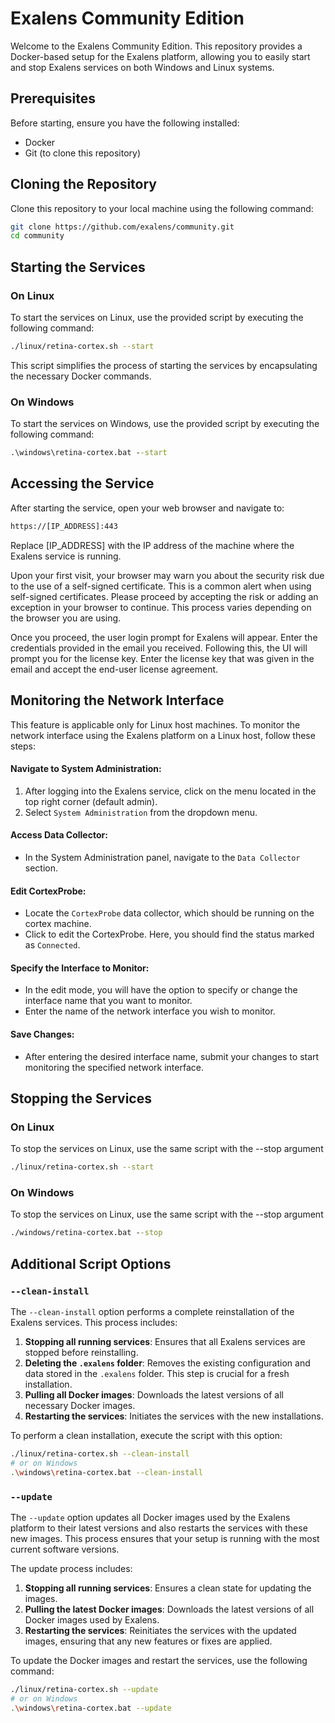 # Exalens Community Edition

Welcome to the Exalens Community Edition. This repository provides a Docker-based setup for the Exalens platform, allowing you to easily start and stop Exalens services on both Windows and Linux systems.

## Prerequisites
Before starting, ensure you have the following installed:
- Docker
- Git (to clone this repository)

## Cloning the Repository
Clone this repository to your local machine using the following command:
```bash
git clone https://github.com/exalens/community.git
cd community
```

## Starting the Services

### On Linux
To start the services on Linux, use the provided script by executing the following command:
```bash
./linux/retina-cortex.sh --start
```
This script simplifies the process of starting the services by encapsulating the necessary Docker commands.

### On Windows
To start the services on Windows, use the provided script by executing the following command:

```cmd
.\windows\retina-cortex.bat --start
```
## Accessing the Service
After starting the service, open your web browser and navigate to:
```html
https://[IP_ADDRESS]:443
```
Replace [IP_ADDRESS] with the IP address of the machine where the Exalens service is running.

Upon your first visit, your browser may warn you about the security risk due to the use of a self-signed certificate. This is a common alert when using self-signed certificates. Please proceed by accepting the risk or adding an exception in your browser to continue. This process varies depending on the browser you are using.

Once you proceed, the user login prompt for Exalens will appear. Enter the credentials provided in the email you received. Following this, the UI will prompt you for the license key. Enter the license key that was given in the email and accept the end-user license agreement.

## Monitoring the Network Interface

This feature is applicable only for Linux host machines. To monitor the network interface using the Exalens platform on a Linux host, follow these steps:

#### Navigate to System Administration:
1. After logging into the Exalens service, click on the menu located in the top right corner (default admin).
2. Select `System Administration` from the dropdown menu.

#### Access Data Collector:
- In the System Administration panel, navigate to the `Data Collector` section.

#### Edit CortexProbe:
- Locate the `CortexProbe` data collector, which should be running on the cortex machine.
- Click to edit the CortexProbe. Here, you should find the status marked as `Connected`.

#### Specify the Interface to Monitor:
- In the edit mode, you will have the option to specify or change the interface name that you want to monitor.
- Enter the name of the network interface you wish to monitor.

#### Save Changes:
- After entering the desired interface name, submit your changes to start monitoring the specified network interface.


## Stopping the Services
### On Linux

To stop the services on Linux, use the same script with the --stop argument
```bash
./linux/retina-cortex.sh --start
```
### On Windows
To stop the services on Linux, use the same script with the --stop argument
```cmd
./windows/retina-cortex.bat --stop
```
## Additional Script Options

### `--clean-install`
The `--clean-install` option performs a complete reinstallation of the Exalens services. This process includes:

1. **Stopping all running services**: Ensures that all Exalens services are stopped before reinstalling.
2. **Deleting the `.exalens` folder**: Removes the existing configuration and data stored in the `.exalens` folder. This step is crucial for a fresh installation.
3. **Pulling all Docker images**: Downloads the latest versions of all necessary Docker images.
4. **Restarting the services**: Initiates the services with the new installations.

To perform a clean installation, execute the script with this option:
```bash
./linux/retina-cortex.sh --clean-install
# or on Windows
.\windows\retina-cortex.bat --clean-install
```
### `--update`
The `--update` option updates all Docker images used by the Exalens platform to their latest versions and also restarts the services with these new images. This process ensures that your setup is running with the most current software versions.

The update process includes:
1. **Stopping all running services**: Ensures a clean state for updating the images.
2. **Pulling the latest Docker images**: Downloads the latest versions of all Docker images used by Exalens.
3. **Restarting the services**: Reinitiates the services with the updated images, ensuring that any new features or fixes are applied.

To update the Docker images and restart the services, use the following command:
```bash
./linux/retina-cortex.sh --update
# or on Windows
.\windows\retina-cortex.bat --update
```